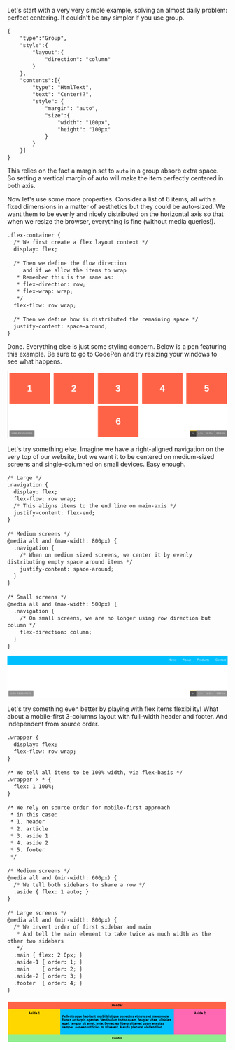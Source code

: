 Let's start with a very very simple example, solving an almost daily problem: perfect centering. It couldn't be any simpler if you use group.


	{
		"type":"Group",
		"style":{
			"layout":{
				"direction": "column"
			}
		},
		"contents":[{
			"type": "HtmlText",
			"text": "Center!?",
			"style": {
				"margin": "auto",
				"size":{
					"width": "100px",
					"height": "100px"
				}
			}
		}]
	}

<!-- Here is replacement in CSS -->
<!-- 	.parent { -->
<!-- 	  display: flex; -->
<!-- 	  height: 300px; /* Or whatever */ -->
<!-- 	} -->
<!-- 	.child { -->
<!-- 	  width: 100px;  /* Or whatever */ -->
<!-- 	  height: 100px; /* Or whatever */ -->
<!-- 	  margin: auto;  /* Magic! */ -->
<!-- 	}  -->

This relies on the fact a margin set to `auto` in a group absorb extra space. So setting a vertical margin of auto will make the item perfectly centered in both axis.

Now let's use some more properties. Consider a list of 6 items, all with a fixed dimensions in a matter of aesthetics but they could be auto-sized. We want them to be evenly and nicely distributed on the horizontal axis so that when we resize the browser, everything is fine (without media queries!).

	.flex-container {
	  /* We first create a flex layout context */
	  display: flex;
	  
	  /* Then we define the flow direction 
	     and if we allow the items to wrap 
	   * Remember this is the same as:
	   * flex-direction: row;
	   * flex-wrap: wrap;
	   */
	  flex-flow: row wrap;
	  
	  /* Then we define how is distributed the remaining space */
	  justify-content: space-around;
	}

Done. Everything else is just some styling concern. Below is a pen featuring this example. Be sure to go to CodePen and try resizing your windows to see what happens.


![](layout-example-images/screenshot_01.png)

Let's try something else. Imagine we have a right-aligned navigation on the very top of our website, but we want it to be centered on medium-sized screens and single-columned on small devices. Easy enough.

	/* Large */
	.navigation {
	  display: flex;
	  flex-flow: row wrap;
	  /* This aligns items to the end line on main-axis */
	  justify-content: flex-end;
	}
	
	/* Medium screens */
	@media all and (max-width: 800px) {
	  .navigation {
	    /* When on medium sized screens, we center it by evenly distributing empty space around items */
	    justify-content: space-around;
	  }
	}
	
	/* Small screens */
	@media all and (max-width: 500px) {
	  .navigation {
	    /* On small screens, we are no longer using row direction but column */
	    flex-direction: column;
	  }
	}


![](layout-example-images/screenshot_02.png)


Let's try something even better by playing with flex items flexibility! What about a mobile-first 3-columns layout with full-width header and footer. And independent from source order.

	.wrapper {
	  display: flex;
	  flex-flow: row wrap;
	}
	
	/* We tell all items to be 100% width, via flex-basis */
	.wrapper > * {
	  flex: 1 100%;
	}
	
	/* We rely on source order for mobile-first approach
	 * in this case:
	 * 1. header
	 * 2. article
	 * 3. aside 1
	 * 4. aside 2
	 * 5. footer
	 */
	
	/* Medium screens */
	@media all and (min-width: 600px) {
	  /* We tell both sidebars to share a row */
	  .aside { flex: 1 auto; }
	}
	
	/* Large screens */
	@media all and (min-width: 800px) {
	  /* We invert order of first sidebar and main
	   * And tell the main element to take twice as much width as the other two sidebars 
	   */
	  .main { flex: 2 0px; }
	  .aside-1 { order: 1; }
	  .main    { order: 2; }
	  .aside-2 { order: 3; }
	  .footer  { order: 4; }
	}

	
![](layout-example-images/screenshot_03.png)


